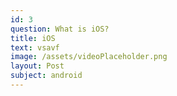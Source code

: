 ```yaml
---
id: 3
question: What is iOS?
title: iOS
text: vsavf
image: /assets/videoPlaceholder.png
layout: Post
subject: android
---
```

